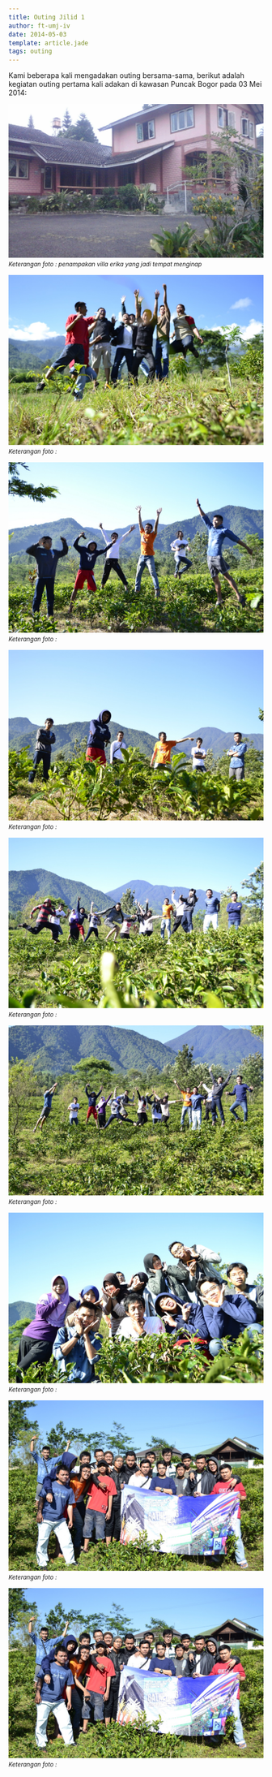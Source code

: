 ```yaml
---
title: Outing Jilid 1 
author: ft-umj-iv
date: 2014-05-03
template: article.jade
tags: outing
---
```


Kami beberapa kali mengadakan outing bersama-sama, berikut adalah kegiatan outing pertama kali adakan di kawasan Puncak Bogor pada 03 Mei 2014:


![Villa Erika](villa-erika.jpg)
<small>_Keterangan foto : penampakan villa erika yang jadi tempat menginap_</small>

<span class="more"></span>


![Outing Jilid 1 - 1](outing-1-1.JPG)
<small>_Keterangan foto :_</small>

![Outing Jilid 1 - 2](outing-1-2.JPG)
<small>_Keterangan foto :_</small>

![Outing Jilid 1 - 3](outing-1-3.JPG)
<small>_Keterangan foto :_</small>

![Outing Jilid 1 - 4](outing-1-4.JPG)
<small>_Keterangan foto :_</small>

![Outing Jilid 1 - 5](outing-1-5.JPG)
<small>_Keterangan foto :_</small>

![Outing Jilid 1 - 6](outing-1-6.JPG)
<small>_Keterangan foto :_</small>

![Outing Jilid 1 - 7](outing-1-7.JPG)
<small>_Keterangan foto :_</small>

![Outing Jilid 1 - 8](outing-1-8.JPG)
<small>_Keterangan foto :_</small>